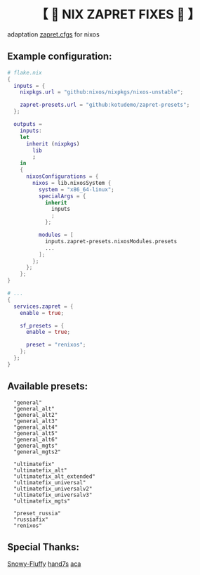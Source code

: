 <div align="center"> <h1>
  【 󰜗 NIX ZAPRET FIXES 󰜗 】
</h1> </div>

adaptation [zapret.cfgs](https://github.com/Snowy-Fluffy/zapret.cfgs) for nixos

## Example configuration:

```nix
# flake.nix
{
  inputs = {
    nixpkgs.url = "github:nixos/nixpkgs/nixos-unstable";

    zapret-presets.url = "github:kotudemo/zapret-presets";
  };

  outputs =
    inputs:
    let
      inherit (nixpkgs)
        lib
        ;
    in
    {
      nixosConfigurations = {
        nixos = lib.nixosSystem {
          system = "x86_64-linux";
          specialArgs = {
            inherit
              inputs
              ;
            };

          modules = [
            inputs.zapret-presets.nixosModules.presets
            ...
          ];
        };
      };
    };
}
```

```nix
# ...
{
  services.zapret = {
    enable = true;

    sf_presets = {
      enable = true;

      preset = "renixos";
    };
  };
}
```

## Available presets:

```
  "general"
  "general_alt"
  "general_alt2"
  "general_alt3"
  "general_alt4"
  "general_alt5"
  "general_alt6"
  "general_mgts"
  "general_mgts2"

  "ultimatefix"
  "ultimatefix_alt"
  "ultimatefix_alt_extended"
  "ultimatefix_universal"
  "ultimatefix_universalv2"
  "ultimatefix_universalv3"
  "ultimatefix_mgts"

  "preset_russia"
  "russiafix"
  "renixos"
```

## **Special Thanks:**

[Snowy-Fluffy](https://github.com/Snowy-Fluffy)
[hand7s](https://github.com/s0me1newithhand7s)
[aca](https://github.com/aca/)
